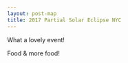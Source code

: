 ```yaml
---
layout: post-map
title: 2017 Partial Solar Eclipse NYC
---
```

What a lovely event!

Food & more food!
